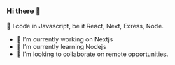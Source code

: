 ### Hi there 👋
🔭 I code in Javascript, be it React, Next, Exress, Node. 
- 🔭 I’m currently working on Nextjs
- 🌱 I’m currently learning Nodejs
- 👯 I’m looking to collaborate on remote opportunities.
<!--
**imismailpe/imismailpe** is a ✨ _special_ ✨ repository because its `README.md` (this file) appears on your GitHub profile.

Here are some ideas to get you started:

- 🔭 I’m currently working on Nextjs
- 🌱 I’m currently learning Nodejs
- 👯 I’m looking to collaborate on remote opportunities
- 🤔 I’m looking for help with ...
- 💬 Ask me about coding, solving problems
- 📫 How to reach me: mailismailpe@gmail.com
- 😄 Pronouns: 
- ⚡ Fun fact: 
-->
